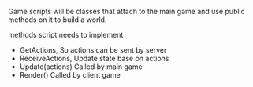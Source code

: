 Game scripts will be classes that attach to the main game and use
public methods on it to build a world.

methods script needs to implement

- GetActions, So actions can be sent by server
- ReceiveActions, Update state base on actions
- Update(actions) Called by main game
- Render() Called by client game
